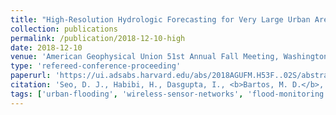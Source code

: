 ```yaml
---
title: "High-Resolution Hydrologic Forecasting for Very Large Urban Areas"
collection: publications
permalink: /publication/2018-12-10-high
date: 2018-12-10
venue: 'American Geophysical Union 51st Annual Fall Meeting, Washington, D.C.'
type: 'refereed-conference-proceeding'
paperurl: 'https://ui.adsabs.harvard.edu/abs/2018AGUFM.H53F..02S/abstract'
citation: 'Seo, D. J., Habibi, H., Dasgupta, I., <b>Bartos, M. D.</b>, Noh, S., Kim, S., Zink, M., & Kerkez, B. (2018). <i>High-Resolution Hydrologic Forecasting for Very Large Urban Areas</i>. American Geophysical Union 51st Annual Fall Meeting, Washington, D.C. [Oral Presentation]'
tags: ['urban-flooding', 'wireless-sensor-networks', 'flood-monitoring']
---
```

